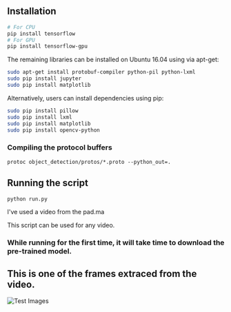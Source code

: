 ## Installation

``` bash
# For CPU
pip install tensorflow
# For GPU
pip install tensorflow-gpu
```

The remaining libraries can be installed on Ubuntu 16.04 using via apt-get:

``` bash
sudo apt-get install protobuf-compiler python-pil python-lxml
sudo pip install jupyter
sudo pip install matplotlib
```

Alternatively, users can install dependencies using pip:

``` bash
sudo pip install pillow
sudo pip install lxml
sudo pip install matplotlib
sudo pip install opencv-python
```
### Compiling the protocol buffers
`protoc object_detection/protos/*.proto --python_out=.`


## Running the script

` python run.py `

I've used a video from the pad.ma

This script can be used for any video.

### While running for the first time, it will take time to download the pre-trained model. 

## This is one of the frames extraced from the video. 
![Test Images](https://github.com/Nikhil-Kasukurthi/object-detection-videos/blob/master/test_image.png?raw=true)
